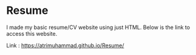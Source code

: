 # Resume
I made my basic resume/CV website using just HTML. Below is the link to access this website.

Link : https://atrimuhammad.github.io/Resume/
